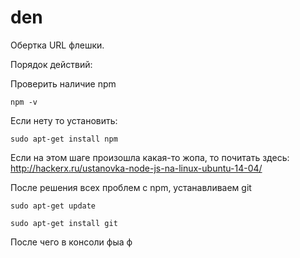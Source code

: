 # den
Обертка URL флешки.

Порядок действий:

Проверить наличие npm  

`npm -v`

Если нету то установить:

`sudo apt-get install npm`

Если на этом шаге произошла какая-то жопа, то почитать здесь: http://hackerx.ru/ustanovka-node-js-na-linux-ubuntu-14-04/


После решения всех проблем с npm, устанавливаем git

`sudo apt-get update`

`sudo apt-get install git`

После чего в консоли фыа ф
